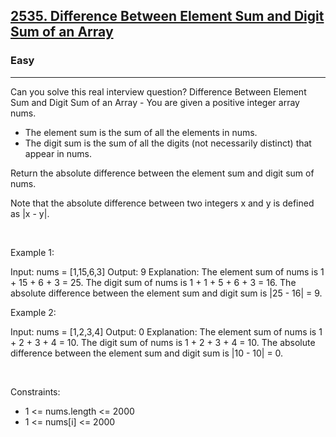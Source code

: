 <h2><a href="https://leetcode.com/problems/difference-between-element-sum-and-digit-sum-of-an-array/">2535. Difference Between Element Sum and Digit Sum of an Array</a></h2><h3>Easy</h3><hr>Can you solve this real interview question? Difference Between Element Sum and Digit Sum of an Array - You are given a positive integer array nums.

 * The element sum is the sum of all the elements in nums.
 * The digit sum is the sum of all the digits (not necessarily distinct) that appear in nums.

Return the absolute difference between the element sum and digit sum of nums.

Note that the absolute difference between two integers x and y is defined as |x - y|.

 

Example 1:


Input: nums = [1,15,6,3]
Output: 9
Explanation: 
The element sum of nums is 1 + 15 + 6 + 3 = 25.
The digit sum of nums is 1 + 1 + 5 + 6 + 3 = 16.
The absolute difference between the element sum and digit sum is |25 - 16| = 9.


Example 2:


Input: nums = [1,2,3,4]
Output: 0
Explanation:
The element sum of nums is 1 + 2 + 3 + 4 = 10.
The digit sum of nums is 1 + 2 + 3 + 4 = 10.
The absolute difference between the element sum and digit sum is |10 - 10| = 0.


 

Constraints:

 * 1 <= nums.length <= 2000
 * 1 <= nums[i] <= 2000